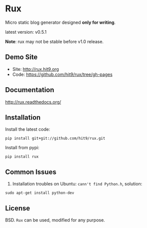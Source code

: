 Rux
===

Micro static blog generator designed **only for writing**.

latest version: v0.5.1

**Note**: rux may not be stable before v1.0 release.

Demo Site
----------

- Site: http://rux.hit9.org
- Code: https://github.com/hit9/rux/tree/gh-pages

Documentation
-------------

http://rux.readthedocs.org/

Installation
-------------

Install the latest code:

    pip install git+git://github.com/hit9/rux.git

Install from pypi:

    pip install rux

Common Issues
--------------

1. Installation troubles on Ubuntu: `cann't find Python.h`, solution:

  ```
  sudo apt-get install python-dev
  ```

License
-------

BSD. `Rux` can be used, modified for any purpose.
